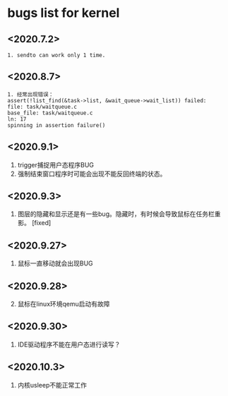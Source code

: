 # bugs list for kernel 

## <2020.7.2>
```
1. sendto can work only 1 time.

```
## <2020.8.7>
```
1. 经常出现错误：
assert(!list_find(&task->list, &wait_queue->wait_list)) failed:
file: task/waitqueue.c
base_file: task/waitqueue.c
ln: 17
spinning in assertion failure()

```

## <2020.9.1>
1. trigger捕捉用户态程序BUG
2. 强制结束窗口程序时可能会出现不能反回终端的状态。

## <2020.9.3>
1. 图层的隐藏和显示还是有一些bug。隐藏时，有时候会导致鼠标在任务栏重影。 [fixed]

## <2020.9.27>
1. 鼠标一直移动就会出现BUG

## <2020.9.28>
2. 鼠标在linux环境qemu启动有故障

## <2020.9.30>
1. IDE驱动程序不能在用户态进行读写？

## <2020.10.3>
1. 内核usleep不能正常工作
